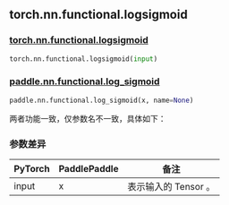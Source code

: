 ## torch.nn.functional.logsigmoid

### [torch.nn.functional.logsigmoid](https://pytorch.org/docs/stable/generated/torch.nn.functional.logsigmoid.html?highlight=logsigmoid#torch.nn.functional.logsigmoid)

```python
torch.nn.functional.logsigmoid(input)
```

### [paddle.nn.functional.log_sigmoid](https://www.paddlepaddle.org.cn/documentation/docs/zh/api/paddle/nn/functional/log_sigmoid_cn.html)

```python
paddle.nn.functional.log_sigmoid(x, name=None)
```

两者功能一致，仅参数名不一致，具体如下：
### 参数差异
| PyTorch       | PaddlePaddle | 备注                                                   |
| ------------- | ------------ | ------------------------------------------------------ |
| input           | x           | 表示输入的 Tensor 。               |
